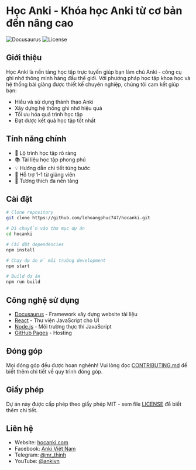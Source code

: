 # Học Anki - Khóa học Anki từ cơ bản đến nâng cao

![Docusaurus](https://img.shields.io/badge/Docusaurus-3.7.0-blue)
![License](https://img.shields.io/badge/license-MIT-green)

## Giới thiệu

Học Anki là nền tảng học tập trực tuyến giúp bạn làm chủ Anki - công cụ ghi nhớ thông minh hàng đầu thế giới. Với phương pháp học tập khoa học và hệ thống bài giảng được thiết kế chuyên nghiệp, chúng tôi cam kết giúp bạn:

- Hiểu và sử dụng thành thạo Anki
- Xây dựng hệ thống ghi nhớ hiệu quả
- Tối ưu hóa quá trình học tập
- Đạt được kết quả học tập tốt nhất

## Tính năng chính

- 🎯 Lộ trình học tập rõ ràng
- 📚 Tài liệu học tập phong phú
- 💡 Hướng dẫn chi tiết từng bước
- 🤝 Hỗ trợ 1-1 từ giảng viên
- 📱 Tương thích đa nền tảng

## Cài đặt

```bash
# Clone repository
git clone https://github.com/lehoangphuc747/hocanki.git

# Di chuyển vào thư mục dự án
cd hocanki

# Cài đặt dependencies
npm install

# Chạy dự án ở môi trường development
npm start

# Build dự án
npm run build
```

## Công nghệ sử dụng

- [Docusaurus](https://docusaurus.io/) - Framework xây dựng website tài liệu
- [React](https://reactjs.org/) - Thư viện JavaScript cho UI
- [Node.js](https://nodejs.org/) - Môi trường thực thi JavaScript
- [GitHub Pages](https://pages.github.com/) - Hosting

## Đóng góp

Mọi đóng góp đều được hoan nghênh! Vui lòng đọc [CONTRIBUTING.md](CONTRIBUTING.md) để biết thêm chi tiết về quy trình đóng góp.

## Giấy phép

Dự án này được cấp phép theo giấy phép MIT - xem file [LICENSE](LICENSE) để biết thêm chi tiết.

## Liên hệ

- Website: [hocanki.com](https://hocanki.com)
- Facebook: [Anki Việt Nam](https://www.facebook.com/tui.la.phuc747/)
- Telegram: [@mr_thinh](https://t.me/mr_thinh)
- YouTube: [@ankivn](https://www.youtube.com/@ankivn)
